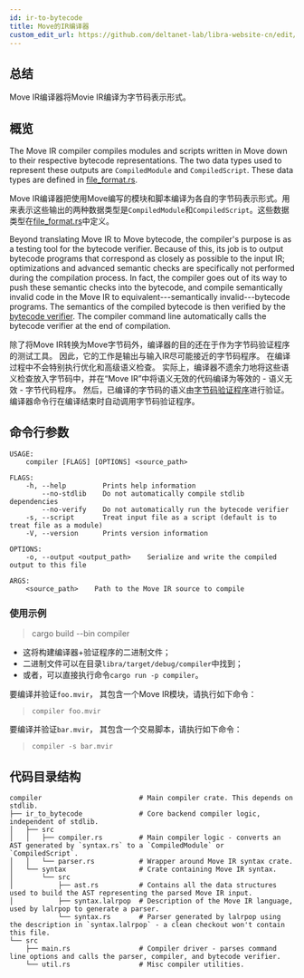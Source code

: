 ```yaml
---
id: ir-to-bytecode
title: Move的IR编译器
custom_edit_url: https://github.com/deltanet-lab/libra-website-cn/edit/master/docs/crates/compiler.md
---
```



## 总结

Move IR编译器将Movie IR编译为字节码表示形式。

## 概览

The Move IR compiler compiles modules and scripts written in Move down to
their respective bytecode representations. The two data types used to
represent these outputs are `CompiledModule` and `CompiledScript`. These
data types are defined in [file_format.rs](https://github.com/deltanet-lab/libra-website-cn/blob/master/language/vm/src/file_format.rs).

Move IR编译器把使用Move编写的模块和脚本编译为各自的字节码表示形式。用来表示这些输出的两种数据类型是`CompiledModule`和`CompiledScript`。这些数据类型在[file_format.rs](https://github.com/deltanet-lab/libra-website-cn/blob/master/language/vm/src/file_format.rs)中定义。

Beyond translating Move IR to Move bytecode, the compiler's purpose is as a
testing tool for the bytecode verifier. Because of this, its job is to
output bytecode programs that correspond as closely as possible to the
input IR; optimizations and advanced semantic checks are specifically not
performed during the compilation process. In fact, the compiler goes out of
its way to push these semantic checks into the bytecode, and compile
semantically invalid code in the Move IR to equivalent---semantically
invalid---bytecode programs. The semantics of the compiled bytecode is
then verified by the [bytecode verifier](https://github.com/deltanet-lab/libra-website-cn/blob/master/docs/crates/ir-to-bytecode.md). The compiler command line
automatically calls the bytecode verifier at the end of compilation.

除了将Move IR转换为Move字节码外，编译器的目的还在于作为字节码验证程序的测试工具。 因此，它的工作是输出与输入IR尽可能接近的字节码程序。 在编译过程中不会特别执行优化和高级语义检查。 实际上，编译器不遗余力地将这些语义检查放入字节码中，并在“Move IR”中将语义无效的代码编译为等效的 - 语义无效 - 字节代码程序。 然后，已编译的字节码的语义由[字节码验证程序](https://github.com/deltanet-lab/libra-website-cn/blob/master/docs/crates/ir-to-bytecode.md)进行验证。 编译器命令行在编译结束时自动调用字节码验证程序。

## 命令行参数

```text
USAGE:
    compiler [FLAGS] [OPTIONS] <source_path>

FLAGS:
    -h, --help         Prints help information
        --no-stdlib    Do not automatically compile stdlib dependencies
        --no-verify    Do not automatically run the bytecode verifier
    -s, --script       Treat input file as a script (default is to treat file as a module)
    -V, --version      Prints version information

OPTIONS:
    -o, --output <output_path>    Serialize and write the compiled output to this file

ARGS:
    <source_path>    Path to the Move IR source to compile
```

### 使用示例

> cargo build --bin compiler

* 这将构建编译器+验证程序的二进制文件；
* 二进制文件可以在目录`libra/target/debug/compiler`中找到；
* 或者，可以直接执行命令`cargo run -p compiler`。

要编译并验证`foo.mvir`， 其包含一个Move IR模块，请执行如下命令：
> `compiler foo.mvir`

要编译并验证`bar.mvir`， 其包含一个交易脚本，请执行如下命令：
> `compiler -s bar.mvir`

## 代码目录结构

```text
compiler                        # Main compiler crate. This depends on stdlib.
├── ir_to_bytecode              # Core backend compiler logic, independent of stdlib.
│   ├── src
│   │   ├── compiler.rs         # Main compiler logic - converts an AST generated by `syntax.rs` to a `CompiledModule` or `CompiledScript`.
│   │   └── parser.rs           # Wrapper around Move IR syntax crate.
│   └── syntax                  # Crate containing Move IR syntax.
│       └── src
│           ├── ast.rs          # Contains all the data structures used to build the AST representing the parsed Move IR input.
│           ├── syntax.lalrpop  # Description of the Move IR language, used by lalrpop to generate a parser.
            └── syntax.rs       # Parser generated by lalrpop using the description in `syntax.lalrpop` - a clean checkout won't contain this file.
└── src
    ├── main.rs                 # Compiler driver - parses command line options and calls the parser, compiler, and bytecode verifier.
    └── util.rs                 # Misc compiler utilities.
```
